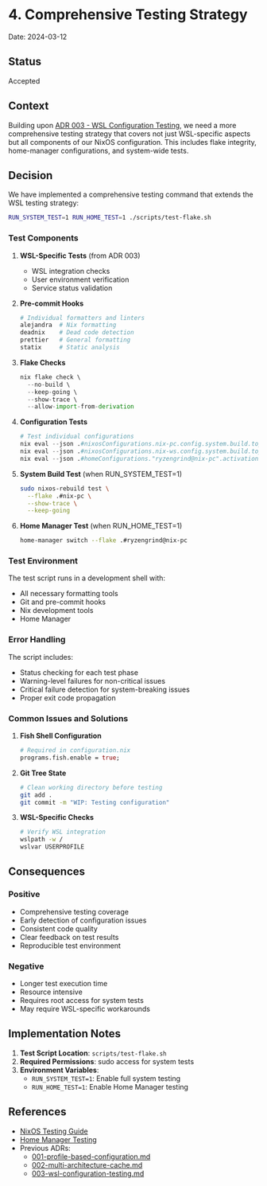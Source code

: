 # 4. Comprehensive Testing Strategy

Date: 2024-03-12

## Status

Accepted

## Context

Building upon [ADR 003 - WSL Configuration Testing](./003-wsl-configuration-testing.md), we need a
more comprehensive testing strategy that covers not just WSL-specific aspects but all components of
our NixOS configuration. This includes flake integrity, home-manager configurations, and system-wide
tests.

## Decision

We have implemented a comprehensive testing command that extends the WSL testing strategy:

```bash
RUN_SYSTEM_TEST=1 RUN_HOME_TEST=1 ./scripts/test-flake.sh
```

### Test Components

1. **WSL-Specific Tests** (from ADR 003)

   - WSL integration checks
   - User environment verification
   - Service status validation

2. **Pre-commit Hooks**

   ```bash
   # Individual formatters and linters
   alejandra  # Nix formatting
   deadnix    # Dead code detection
   prettier   # General formatting
   statix     # Static analysis
   ```

3. **Flake Checks**

   ```nix
   nix flake check \
     --no-build \
     --keep-going \
     --show-trace \
     --allow-import-from-derivation
   ```

4. **Configuration Tests**

   ```nix
   # Test individual configurations
   nix eval --json .#nixosConfigurations.nix-pc.config.system.build.toplevel.drvPath
   nix eval --json .#nixosConfigurations.nix-ws.config.system.build.toplevel.drvPath
   nix eval --json .#homeConfigurations."ryzengrind@nix-pc".activationPackage.drvPath
   ```

5. **System Build Test** (when RUN_SYSTEM_TEST=1)

   ```bash
   sudo nixos-rebuild test \
     --flake .#nix-pc \
     --show-trace \
     --keep-going
   ```

6. **Home Manager Test** (when RUN_HOME_TEST=1)
   ```bash
   home-manager switch --flake .#ryzengrind@nix-pc
   ```

### Test Environment

The test script runs in a development shell with:

- All necessary formatting tools
- Git and pre-commit hooks
- Nix development tools
- Home Manager

### Error Handling

The script includes:

- Status checking for each test phase
- Warning-level failures for non-critical issues
- Critical failure detection for system-breaking issues
- Proper exit code propagation

### Common Issues and Solutions

1. **Fish Shell Configuration**

   ```nix
   # Required in configuration.nix
   programs.fish.enable = true;
   ```

2. **Git Tree State**

   ```bash
   # Clean working directory before testing
   git add .
   git commit -m "WIP: Testing configuration"
   ```

3. **WSL-Specific Checks**
   ```bash
   # Verify WSL integration
   wslpath -w /
   wslvar USERPROFILE
   ```

## Consequences

### Positive

- Comprehensive testing coverage
- Early detection of configuration issues
- Consistent code quality
- Clear feedback on test results
- Reproducible test environment

### Negative

- Longer test execution time
- Resource intensive
- Requires root access for system tests
- May require WSL-specific workarounds

## Implementation Notes

1. **Test Script Location**: `scripts/test-flake.sh`
2. **Required Permissions**: sudo access for system tests
3. **Environment Variables**:
   - `RUN_SYSTEM_TEST=1`: Enable full system testing
   - `RUN_HOME_TEST=1`: Enable Home Manager testing

## References

- [NixOS Testing Guide](https://nixos.org/manual/nixos/stable/#sec-nixos-tests)
- [Home Manager Testing](https://nix-community.github.io/home-manager/index.html#ch-testing)
- Previous ADRs:
  - [001-profile-based-configuration.md](./001-profile-based-configuration.md)
  - [002-multi-architecture-cache.md](./002-multi-architecture-cache.md)
  - [003-wsl-configuration-testing.md](./003-wsl-configuration-testing.md)
